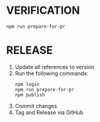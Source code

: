 # VERIFICATION

```shell
npm run prepare-for-pr
```

# RELEASE

1. Update all references to version
2. Run the following commands:
    ```shell
    npm login
    npm run prepare-for-pr
    npm publish
    ```
3. Commit changes
4. Tag and Release via GitHub
